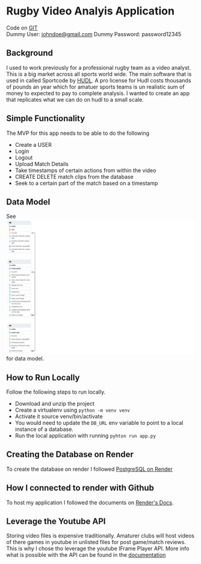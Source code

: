 # Rugby Video Analyis Application

Code on [GIT](https://github.com/RossElmes/youtubeplayer)  
Dummy User: johndoe@gmail.com
Dummy Password: password12345

## Background
I used to work previously for a professional rugby team as a video analyst.  This is a big market across all sports world wide.  The main software that is used in called Sportcode by [HUDL](https://www.hudl.com/en_gb/products/sportscode).  A pro license for Hudl costs thousands of pounds an year which for amatuer sports teams is un realistic sum of money to expected to pay to complete analysis. I wanted to create an app that replicates what we can do on hudl to a small scale. 

## Simple Functionality 
The MVP for this app needs to be able to do the following 
- Create a USER
- Login
- Logout
- Upload Match Details
- Take timestamps of certain actions from within the video
- CREATE DELETE match clips from the database
- Seek to a certain part of the match based on a timestamp

## Data Model 
See ![ERD](static/datamodel.png) for data model.  


## How to Run Locally
Follow the following steps to run locally.
- Download and unzip the project
- Create a virtualenv using `python -m venv venv`
- Activate it source venv/bin/activate
- You would need to update the `DB_URL` env variable to point to a local instance of a database.
- Run the local application with running `pyhton run app.py`

## Creating the Database on Render
To create the database on render I followed [PostgreSQL on Render](https://docs.render.com/databases)

## How I connected to render with Github
To host my application I followed the documents on [Render's Docs](ttps://docs.render.com/github).  

## Leverage the Youtube API
Storing video files is expensive traditionally.  Amaturer clubs will host videos of there games in youtube in unlisted files for post game/match reviews.  This is why I chose tho leverage the youtube IFrame Player API. More info what is possible with the API can be found in the [documentation](https://developers.google.com/youtube/iframe_api_reference)